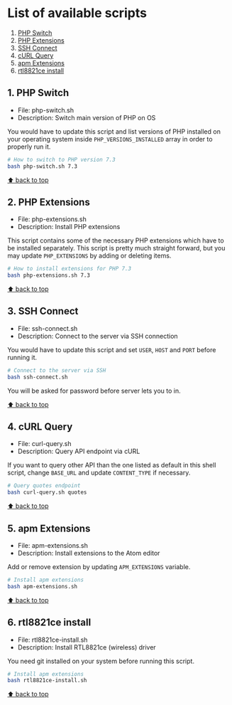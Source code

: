 # List of available scripts

1. [PHP Switch](#php-switch)
1. [PHP Extensions](#php-extensions)
1. [SSH Connect](#ssh-connect)
1. [cURL Query](#curl-query)
1. [apm Extensions](#apm-extensions)
1. [rtl8821ce install](#rtl8821ce-install)

## 1.  PHP Switch

* File: php-switch.sh
* Description: Switch main version of PHP on OS

You would have to update this script and list versions of PHP installed on your operating system inside `PHP_VERSIONS_INSTALLED` array in order to properly run it.

```bash
# How to switch to PHP version 7.3
bash php-switch.sh 7.3
```

[⬆ back to top](#list-of-available-scripts)

## 2. PHP Extensions

* File: php-extensions.sh
* Description: Install PHP extensions

This script contains some of the necessary PHP extensions which have to be installed separately. This script is pretty much straight forward, but you may update `PHP_EXTENSIONS` by adding or deleting items.

```bash
# How to install extensions for PHP 7.3
bash php-extensions.sh 7.3
```

[⬆ back to top](#list-of-available-scripts)

## 3. SSH Connect

* File: ssh-connect.sh
* Description: Connect to the server via SSH connection

You would have to update this script and set `USER`, `HOST` and `PORT` before running it.

```bash
# Connect to the server via SSH
bash ssh-connect.sh
```

You will be asked for password before server lets you to in.

[⬆ back to top](#list-of-available-scripts)

## 4. cURL Query

* File: curl-query.sh
* Description: Query API endpoint via cURL

If you want to query other API than the one listed as default in this shell script, change `BASE_URL` and update `CONTENT_TYPE` if necessary.

```bash
# Query quotes endpoint
bash curl-query.sh quotes
```

[⬆ back to top](#list-of-available-scripts)

## 5. apm Extensions

* File: apm-extensions.sh
* Description: Install extensions to the Atom editor

Add or remove extension by updating `APM_EXTENSIONS` variable.

```bash
# Install apm extensions
bash apm-extensions.sh
```

[⬆ back to top](#list-of-available-scripts)

## 6. rtl8821ce install

* File: rtl8821ce-install.sh
* Description: Install RTL8821ce (wireless) driver

You need git installed on your system before running this script.

```bash
# Install apm extensions
bash rtl8821ce-install.sh
```

[⬆ back to top](#list-of-available-scripts)
